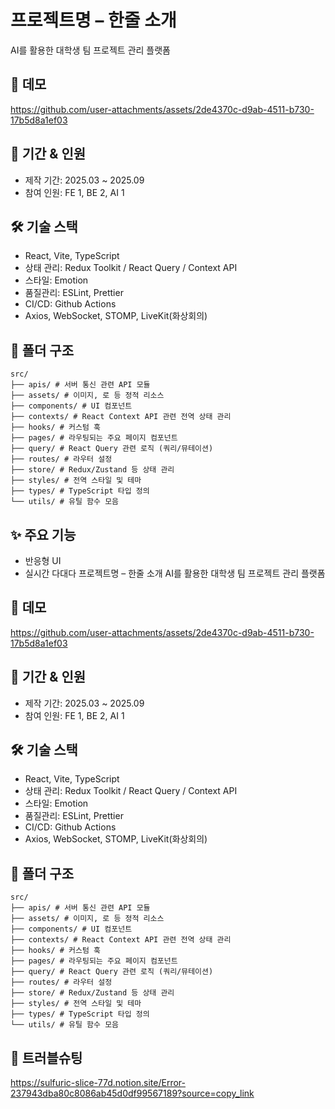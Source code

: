 # 프로젝트명 – 한줄 소개
AI를 활용한 대학생 팀 프로젝트 관리 플랫폼

## 🚀 데모

https://github.com/user-attachments/assets/2de4370c-d9ab-4511-b730-17b5d8a1ef03

## 📆 기간 & 인원
- 제작 기간: 2025.03 ~ 2025.09
- 참여 인원: FE 1, BE 2, AI 1

## 🛠 기술 스택
- React, Vite, TypeScript
- 상태 관리: Redux Toolkit / React Query / Context API
- 스타일: Emotion
- 품질관리: ESLint, Prettier
- CI/CD: Github Actions
- Axios, WebSocket, STOMP, LiveKit(화상회의)

## 📂 폴더 구조
```
src/
├── apis/ # 서버 통신 관련 API 모듈
├── assets/ # 이미지, 로 등 정적 리소스
├── components/ # UI 컴포넌트
├── contexts/ # React Context API 관련 전역 상태 관리
├── hooks/ # 커스텀 훅
├── pages/ # 라우팅되는 주요 페이지 컴포넌트
├── query/ # React Query 관련 로직 (쿼리/뮤테이션)
├── routes/ # 라우터 설정
├── store/ # Redux/Zustand 등 상태 관리
├── styles/ # 전역 스타일 및 테마
├── types/ # TypeScript 타입 정의
└── utils/ # 유틸 함수 모음
```

## ✨ 주요 기능
- 반응형 UI
- 실시간 다대다 프로젝트명 – 한줄 소개
AI를 활용한 대학생 팀 프로젝트 관리 플랫폼

## 🚀 데모

https://github.com/user-attachments/assets/2de4370c-d9ab-4511-b730-17b5d8a1ef03

## 📆 기간 & 인원
- 제작 기간: 2025.03 ~ 2025.09
- 참여 인원: FE 1, BE 2, AI 1

## 🛠 기술 스택
- React, Vite, TypeScript
- 상태 관리: Redux Toolkit / React Query / Context API
- 스타일: Emotion
- 품질관리: ESLint, Prettier
- CI/CD: Github Actions
- Axios, WebSocket, STOMP, LiveKit(화상회의)

## 📂 폴더 구조
```
src/
├── apis/ # 서버 통신 관련 API 모듈
├── assets/ # 이미지, 로 등 정적 리소스
├── components/ # UI 컴포넌트
├── contexts/ # React Context API 관련 전역 상태 관리
├── hooks/ # 커스텀 훅
├── pages/ # 라우팅되는 주요 페이지 컴포넌트
├── query/ # React Query 관련 로직 (쿼리/뮤테이션)
├── routes/ # 라우터 설정
├── store/ # Redux/Zustand 등 상태 관리
├── styles/ # 전역 스타일 및 테마
├── types/ # TypeScript 타입 정의
└── utils/ # 유틸 함수 모음
```

## 🐛 트러블슈팅
https://sulfuric-slice-77d.notion.site/Error-237943dba80c8086ab45d0df99567189?source=copy_link
